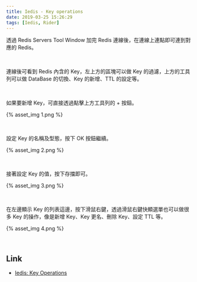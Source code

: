 ```yaml
---
title: Iedis - Key operations
date: 2019-03-25 15:26:29
tags: [Iedis, Rider]
---
```


透過 Redis Servers Tool Window 加完 Redis 連線後，在連線上連點即可連到對應的 Redis。  

<!-- More -->

<br/>


連線後可看到 Redis 內含的 Key，左上方的區塊可以做 Key 的過濾，上方的工具列可以做 DataBase 的切換、Key 的新增、TTL 的設定等。  

<br/>


如果要新增 Key，可直接透過點擊上方工具列的 + 按鈕。  

{% asset_img 1.png %}

<br/>


設定 Key 的名稱及型態，按下 OK 按鈕繼續。  

{% asset_img 2.png %}

<br/>


接著設定 Key 的值，按下存擋即可。    

{% asset_img 3.png %}

<br/>


在左邊顯示 Key 的列表這邊，按下滑鼠右鍵，透過滑鼠右鍵快顯選單也可以做很多 Key 的操作，像是新增 Key、Key 更名、刪除 Key、設定 TTL 等。  

{% asset_img 4.png %}

<br/>


Link
----
* [Iedis: Key Operations](https://www.codesmagic.com/iedis/userguide/key-operations)
